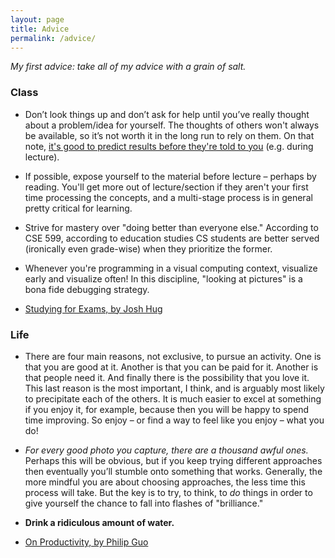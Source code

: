 ```yaml
---
layout: page
title: Advice
permalink: /advice/
---
```


_My first advice: take all of my advice with a grain of salt._

<div class="justified-unless-mobile">
  <div class="row">
    <div class="col l5">
      <h3 id="class">Class</h3>
      <ul class="bullets-unless-mobile">
        <li>
          <p>Don’t look things up and don’t ask for help until you’ve really thought about a problem/idea for yourself. The thoughts of others won't always be available, so it’s not worth it in the long run to rely on them. On that note, <a href="https://twitter.com/karpathy/status/904807765931024384">it's good to predict results before they're told to you</a> (e.g. during lecture).</p>
        </li>
        <li>
          <p>If possible, expose yourself to the material before lecture – perhaps by reading. You'll get more out of lecture/section if they aren't your first time processing the concepts, and a multi-stage process is in general pretty critical for learning.</p>
        </li>
        <li>
          <p>Strive for mastery over "doing better than everyone else." According to CSE 599, according to education studies CS students are better served (ironically even grade-wise) when they prioritize the former.</p>
        </li>
        <li>
          <p>Whenever you're programming in a visual computing context, visualize early and visualize often! In this discipline, "looking at pictures" is a bona fide debugging strategy.</p>
        </li>
        <li>
          <p><a href="http://datastructur.es/sp17/materials/guides/study-guide.html">Studying for Exams, by Josh Hug</a></p>
        </li>
      </ul>
    </div>
    <div class="col l5 offset-l1">
      <h3 id="life">Life</h3>
      <ul class="bullets-unless-mobile">
        <li>
          <p>There are four main reasons, not exclusive, to pursue an activity. One is that you are good at it. Another is that you can be paid for it. Another is that people need it. And finally there is the possibility that you love it. This last reason is the most important, I think, and is arguably most likely to precipitate each of the others. It is much easier to excel at something if you enjoy it, for example, because then you will be happy to spend time improving. So enjoy – or find a way to feel like you enjoy – what you do!</p>
        </li>
        <li>
          <p><em>For every good photo you capture, there are a thousand awful ones.</em> Perhaps this will be obvious, but if you keep trying different approaches then eventually you’ll stumble onto something that works. Generally, the more mindful you are about choosing approaches, the less time this process will take. But the key is to try, to think, to <em>do</em> things in order to give yourself the chance to fall into flashes of "brilliance."</p>
        </li>
        <li>
          <p><strong>Drink a ridiculous amount of water.</strong></p>
        </li>
        <li>
          <p><a href="http://www.pgbovine.net/productivity-tips.htm">On Productivity, by Philip Guo</a></p>
        </li>
      </ul>
    </div>
  </div>
</div>

